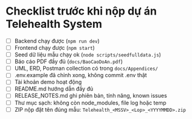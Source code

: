 
# Checklist trước khi nộp dự án Telehealth System

- [ ] Backend chạy được (`npm run dev`)
- [ ] Frontend chạy được (`npm start`)
- [ ] Seed dữ liệu mẫu chạy ok (`node scripts/seedfulldata.js`)
- [ ] Báo cáo PDF đầy đủ (`docs/BaoCaoDoAn.pdf`)
- [ ] UML, ERD, Postman collection có trong `docs/Appendices/`
- [ ] .env.example đã chỉnh xong, không commit .env thật
- [ ] Tài khoản demo hoạt động
- [ ] README.md hướng dẫn đầy đủ
- [ ] RELEASE_NOTES.md ghi phiên bản, tính năng, known issues
- [ ] Thư mục sạch: không còn node_modules, file log hoặc temp
- [ ] ZIP nộp đặt tên đúng mẫu: `Telehealth_<MSSV>_<Lop>_<YYYYMMDD>.zip`